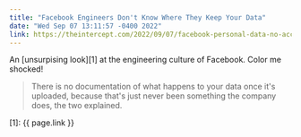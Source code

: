 ```yaml
---
title: "Facebook Engineers Don't Know Where They Keep Your Data"
date: "Wed Sep 07 13:11:57 -0400 2022"
link: https://theintercept.com/2022/09/07/facebook-personal-data-no-accountability/
---
```


An [unsurpising look][1] at the engineering culture of Facebook. Color me
shocked!

> There is no documentation of what happens to your data once it's uploaded,
> because that's just never been something the company does, the two
> explained.

[1]: {{ page.link }}
